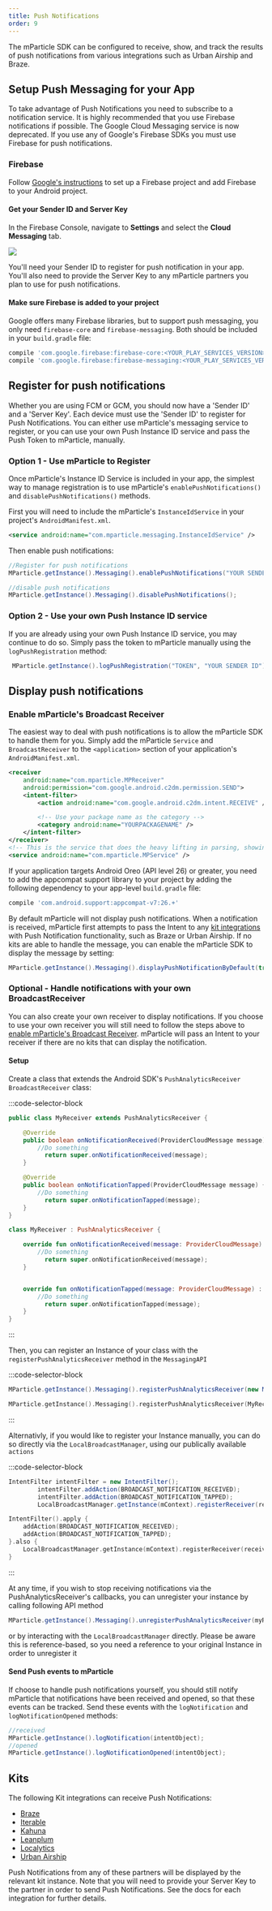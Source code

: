 ```yaml
---
title: Push Notifications
order: 9
---
```


The mParticle SDK can be configured to receive, show, and track the results of push notifications from various integrations such as Urban Airship and Braze.

## Setup Push Messaging for your App

To take advantage of Push Notifications you need to subscribe to a notification service. It is highly recommended that you use Firebase notifications if possible. The Google Cloud Messaging service is now deprecated. If you use any of Google's Firebase SDKs you must use Firebase for push notifications.

### Firebase

Follow [Google's instructions](https://firebase.google.com/docs/android/setup) to set up a Firebase project and add Firebase to your Android project. 

#### Get your Sender ID and Server Key

In the Firebase Console, navigate to **Settings** and select the **Cloud Messaging** tab. 

![](/images/firebase-credentials.png)

You'll need your Sender ID to register for push notification in your app. You'll also need to provide the Server Key to any mParticle partners you plan to use for push notifications.

#### Make sure Firebase is added to your project

Google offers many Firebase libraries, but to support push messaging, you only need `firebase-core` and `firebase-messaging`. Both should be included in your `build.gradle` file:

~~~groovy
compile 'com.google.firebase:firebase-core:<YOUR_PLAY_SERVICES_VERSION>'
compile 'com.google.firebase:firebase-messaging:<YOUR_PLAY_SERVICES_VERSION>'
~~~
<!--removed as of 042019 as GCM is no longer supported by Android
### Google Cloud Messaging

If you are already using Google Cloud Messaging, it is advisable to follow Google's documentation to [migrate your project to Firebase](https://developers.google.com/cloud-messaging/android/android-migrate-fcm) if possible. However, mParticle does still support GCM for push messages.

#### Get your Sender ID and Server Key

1. Navigate to the main dashboard of your Google Cloud Platform project. Copy the 'Project Number'. This is your Sender ID.

![](/images/gcm-sender-id.png)

2. Search for the **Google Cloud Messaging** API and check that it is enabled in your project

![](/images/gcm-enable-api.png)

3. Go to the Credentials section of the API dashboard and copy your Server Key. You will need to provide the Server Key to any mParticle partners you plan to use for push notifications.

![](/images/gcm-server-key.png)

-->

## Register for push notifications

Whether you are using FCM or GCM, you should now have a 'Sender ID' and a 'Server Key'. Each device must use the 'Sender ID' to register for Push Notifications. You can either use mParticle's messaging service to register, or you can use your own Push Instance ID service and pass the Push Token to mParticle, manually.

### Option 1 - Use mParticle to Register

Once mParticle's Instance ID Service is included in your app, the simplest way to manage registration is to use mParticle's `enablePushNotifications()` and `disablePushNotifications()` methods.

First you will need to include the mParticle's `InstanceIdService` in your project's `AndroidManifest.xml`.

~~~xml
<service android:name="com.mparticle.messaging.InstanceIdService" />
~~~

Then enable push notifications:

~~~java
//Register for push notifications
MParticle.getInstance().Messaging().enablePushNotifications("YOUR SENDER ID");

//disable push notifications
MParticle.getInstance().Messaging().disablePushNotifications();
~~~

### Option 2 - Use your own Push Instance ID service

If you are already using your own Push Instance ID service, you may continue to do so. Simply pass the token to mParticle manually using the `logPushRegistration` method:

~~~java
 MParticle.getInstance().logPushRegistration("TOKEN", "YOUR SENDER ID");
~~~

## Display push notifications

### Enable mParticle's Broadcast Receiver

The easiest way to deal with push notifications is to allow the mParticle SDK to handle them for you. Simply add the mParticle `Service` and `BroadcastReceiver` to the `<application>` section of your application's `AndroidManifest.xml`.

~~~xml
<receiver
    android:name="com.mparticle.MPReceiver"
    android:permission="com.google.android.c2dm.permission.SEND">
    <intent-filter>
        <action android:name="com.google.android.c2dm.intent.RECEIVE" />

        <!-- Use your package name as the category -->
        <category android:name="YOURPACKAGENAME" />
    </intent-filter>
</receiver>
<!-- This is the service that does the heavy lifting in parsing, showing, and tracking FCM/GCM notifications. -->
<service android:name="com.mparticle.MPService" />

~~~

<!-- Can we assume they wish to target Oreo at this point? -->

If your application targets Android Oreo (API level 26) or greater, you need to add the appcompat support library to your project by adding the following dependency to your app-level `build.gradle` file:

~~~groovy
compile 'com.android.support:appcompat-v7:26.+'
~~~

By default mParticle will not display push notifications. When a notification is received, mParticle first attempts to pass the Intent to any [kit integrations](#kits) with Push Notification functionality, such as Braze or Urban Airship. If no kits are able to handle the message, you can enable the mParticle SDK to display the message by setting:

~~~java
MParticle.getInstance().Messaging().displayPushNotificationByDefault(true);
~~~

### Optional - Handle notifications with your own BroadcastReceiver

You can also create your own receiver to display notifications. If you choose to use your own receiver you will still need to follow the steps above to [enable mParticle's Broadcast Receiver](#enable-mparticles-broadcast-receiver). mParticle will pass an Intent to your receiver if there are no kits that can display the notification.

#### Setup

Create a class that extends the Android SDK's `PushAnalyticsReceiver` `BroadcastReceiver` class:

:::code-selector-block
~~~java
public class MyReceiver extends PushAnalyticsReceiver {

    @Override
    public boolean onNotificationReceived(ProviderCloudMessage message) {
        //Do something
          return super.onNotificationReceived(message);
    }

    @Override
    public boolean onNotificationTapped(ProviderCloudMessage message) {
        //Do something
          return super.onNotificationTapped(message);
    }
}
~~~
```kotlin
class MyReceiver : PushAnalyticsReceiver {

    override fun onNotificationReceived(message: ProviderCloudMessage) : Boolean {
        //Do something
          return super.onNotificationReceived(message);
    }


    override fun onNotificationTapped(message: ProviderCloudMessage) : Boolean {
        //Do something
          return super.onNotificationTapped(message);
    }
}
```
:::

Then, you can register an Instance of your class with the `registerPushAnalyticsReceiver` method in the `MessagingAPI`

:::code-selector-block
~~~java
MParticle.getInstance().Messaging().registerPushAnalyticsReceiver(new MyReceiver());
~~~
```kotlin
MParticle.getInstance().Messaging().registerPushAnalyticsReceiver(MyReceiver());
```
:::

Alternativly, if you would like to register your Instance manually, you can do so directly via the `LocalBroadcastManager`, using our publically available `actions`

:::code-selector-block
~~~java
IntentFilter intentFilter = new IntentFilter();
        intentFilter.addAction(BROADCAST_NOTIFICATION_RECEIVED);
        intentFilter.addAction(BROADCAST_NOTIFICATION_TAPPED);
        LocalBroadcastManager.getInstance(mContext).registerReceiver(receiver, intentFilter);
~~~
```kotlin
IntentFilter().apply {
    addAction(BROADCAST_NOTIFICATION_RECEIVED);
    addAction(BROADCAST_NOTIFICATION_TAPPED);
}.also {
    LocalBroadcastManager.getInstance(mContext).registerReceiver(receiver, it)
}
```
:::

At any time, if you wish to stop receiving notifications via the PushAnalyticsReceiver's callbacks, you can unregister your instance by calling following API method

~~~java
MParticle.getInstance().Messaging().unregisterPushAnalyticsReceiver(myReceiver);
~~~
or by interacting with the `LocalBroadcastManager` directly. Please be aware this is reference-based, so you need a reference to your original Instance in order to unregister it

#### Send Push events to mParticle

If choose to handle push notifications yourself, you should still notify mParticle that notifications have been received and opened, so that these events can be tracked. Send these events with the `logNotification` and `logNotificationOpened` methods:

~~~java
//received
MParticle.getInstance().logNotification(intentObject);
//opened
MParticle.getInstance().logNotificationOpened(intentObject);
~~~

## Kits

The following Kit integrations can receive Push Notifications:

* [Braze](/integrations/braze/event/#kit-integration)
* [Iterable](/integrations/iterable/event/)
* [Kahuna](/integrations/kahuna/event/)
* [Leanplum](/integrations/leanplum/event/#kit-integration)
* [Localytics](/integrations/localytics/event/#push-notifications)
* [Urban Airship](/integrations/urbanairship/event/#3-push-notifications)

Push Notifications from any of these partners will be displayed by the relevant kit instance. Note that you will need to provide your Server Key to the partner in order to send Push Notifications. See the docs for each integration for further details.




